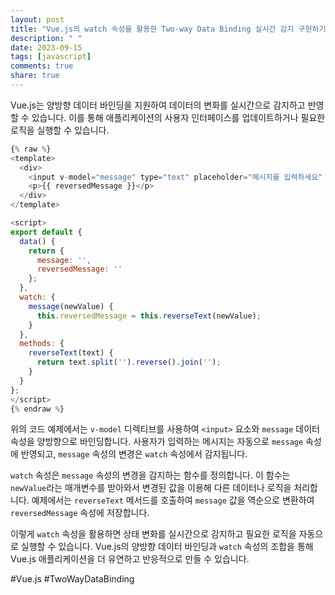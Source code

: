 ```yaml
---
layout: post
title: "Vue.js의 watch 속성을 활용한 Two-way Data Binding 실시간 감지 구현하기"
description: " "
date: 2023-09-15
tags: [javascript]
comments: true
share: true
---
```


Vue.js는 양방향 데이터 바인딩을 지원하여 데이터의 변화를 실시간으로 감지하고 반영할 수 있습니다. 이를 통해 애플리케이션의 사용자 인터페이스를 업데이트하거나 필요한 로직을 실행할 수 있습니다.

```javascript
{% raw %}
<template>
  <div>
    <input v-model="message" type="text" placeholder="메시지를 입력하세요" />
    <p>{{ reversedMessage }}</p>
  </div>
</template>

<script>
export default {
  data() {
    return {
      message: '',
      reversedMessage: ''
    };
  },
  watch: {
    message(newValue) {
      this.reversedMessage = this.reverseText(newValue);
    }
  },
  methods: {
    reverseText(text) {
      return text.split('').reverse().join('');
    }
  }
};
</script>
{% endraw %}
```

위의 코드 예제에서는 `v-model` 디렉티브를 사용하여 `<input>` 요소와 `message` 데이터 속성을 양방향으로 바인딩합니다. 사용자가 입력하는 메시지는 자동으로 `message` 속성에 반영되고, `message` 속성의 변경은 `watch` 속성에서 감지됩니다.

`watch` 속성은 `message` 속성의 변경을 감지하는 함수를 정의합니다. 이 함수는 `newValue`라는 매개변수를 받아와서 변경된 값을 이용해 다른 데이터나 로직을 처리합니다. 예제에서는 `reverseText` 메서드를 호출하여 `message` 값을 역순으로 변환하여 `reversedMessage` 속성에 저장합니다.

이렇게 `watch` 속성을 활용하면 상태 변화를 실시간으로 감지하고 필요한 로직을 자동으로 실행할 수 있습니다. Vue.js의 양방향 데이터 바인딩과 `watch` 속성의 조합을 통해 Vue.js 애플리케이션을 더 유연하고 반응적으로 만들 수 있습니다.

#Vue.js #TwoWayDataBinding